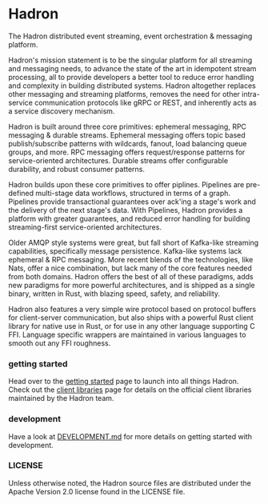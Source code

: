 Hadron
======
The Hadron distributed event streaming, event orchestration & messaging platform.

Hadron's mission statement is to be the singular platform for all streaming and messaging needs, to advance the state of the art in idempotent stream processing, all to provide developers a better tool to reduce error handling and complexity in building distributed systems. Hadron altogether replaces other messaging and streaming platforms, removes the need for other intra-service communication protocols like gRPC or REST, and inherently acts as a service discovery mechanism.

Hadron is built around three core primitives: ephemeral messaging, RPC messaging & durable streams. Ephemeral messaging offers topic based publish/subscribe patterns with wildcards, fanout, load balancing queue groups, and more. RPC messaging offers request/response patterns for service-oriented architectures. Durable streams offer configurable durability, and robust consumer patterns.

Hadron builds upon these core primitives to offer piplines. Pipelines are pre-defined multi-stage data workflows, structured in terms of a graph. Pipelines provide transactional guarantees over ack'ing a stage's work and the delivery of the next stage's data. With Pipelines, Hadron provides a platform with greater guarantees, and reduced error handling for building streaming-first service-oriented architectures.

Older AMQP style systems were great, but fall short of Kafka-like streaming capabilities, specifically message persistence. Kafka-like systems lack ephemeral & RPC messaging. More recent blends of the technologies, like Nats, offer a nice combination, but lack many of the core features needed from both domains. Hadron offers the best of all of these paradigms, adds new paradigms for more powerful architectures, and is shipped as a single binary, written in Rust, with blazing speed, safety, and reliability.

Hadron also features a very simple wire protocol based on protocol buffers for client-server communication, but also ships with a powerful Rust client library for native use in Rust, or for use in any other language supporting C FFI. Language specific wrappers are maintained in various languages to smooth out any FFI roughness.

### getting started
Head over to the [getting started](https://hadron-project.github.io/hadron/getting-started.html) page to launch into all things Hadron. Check out the [client libraries](https://hadron-project.github.io/hadron/client-libraries.html) page for details on the official client libraries maintained by the Hadron team.

### development
Have a look at [DEVELOPMENT.md](https://gitlab.com/docql/hadron/blob/master/DEVELOPMENT.md) for more details on getting started with development.

### LICENSE
Unless otherwise noted, the Hadron source files are distributed under the Apache Version 2.0 license found in the LICENSE file.
